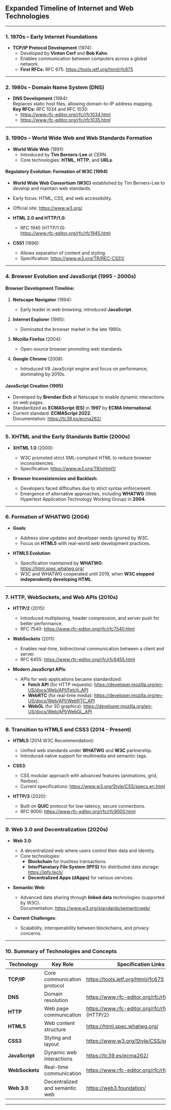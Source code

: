 ## **Expanded Timeline of Internet and Web Technologies**

---

### **1. 1970s – Early Internet Foundations**

- **TCP/IP Protocol Development** (1974):
  - Developed by **Vinton Cerf** and **Bob Kahn**.
  - Enables communication between computers across a global network.
  - **First RFCs:** RFC 675: https://tools.ietf.org/html/rfc675

---

### **2. 1980s – Domain Name System (DNS)**

- **DNS Development** (1984):  
  Replaces static host files, allowing domain-to-IP address mapping.  
  **Key RFCs:** RFC 1034 and RFC 1035:
  - https://www.rfc-editor.org/rfc/rfc1034.html
  - https://www.rfc-editor.org/rfc/rfc1035.html

---

### **3. 1990s – World Wide Web and Web Standards Formation**

- **World Wide Web** (1991):
  - Introduced by **Tim Berners-Lee** at CERN.
  - Core technologies: **HTML**, **HTTP**, and **URLs**.

#### **Regulatory Evolution: Formation of W3C (1994)**

- **World Wide Web Consortium (W3C)** established by Tim Berners-Lee to develop and maintain web standards.
- Early focus: HTML, CSS, and web accessibility.
- Official site: https://www.w3.org/

- **HTML 2.0 and HTTP/1.0**:

  - RFC 1945 (HTTP/1.0):  
    https://www.rfc-editor.org/rfc/rfc1945.html

- **CSS1** (1996):
  - Allows separation of content and styling.
  - Specification: https://www.w3.org/TR/REC-CSS1/

---

### **4. Browser Evolution and JavaScript (1995 - 2000s)**

#### **Browser Development Timeline:**

1. **Netscape Navigator** (1994):

   - Early leader in web browsing; introduced **JavaScript**.

2. **Internet Explorer** (1995):

   - Dominated the browser market in the late 1990s.

3. **Mozilla Firefox** (2004):

   - Open-source browser promoting web standards.

4. **Google Chrome** (2008):
   - Introduced V8 JavaScript engine and focus on performance, dominating by 2010s.

#### **JavaScript Creation (1995)**

- Developed by **Brendan Eich** at Netscape to enable dynamic interactions on web pages.
- Standardized as **ECMAScript (ES)** in **1997** by **ECMA International**.
- Current standard: **ECMAScript 2022**.  
  Documentation: https://tc39.es/ecma262/

---

### **5. XHTML and the Early Standards Battle (2000s)**

- **XHTML 1.0** (2000):

  - W3C promoted strict XML-compliant HTML to reduce browser inconsistencies.
  - Specification: https://www.w3.org/TR/xhtml1/

- **Browser Inconsistencies and Backlash**:
  - Developers faced difficulties due to strict syntax enforcement.
  - Emergence of alternative approaches, including **WHATWG** (Web Hypertext Application Technology Working Group) in **2004**.

---

### **6. Formation of WHATWG (2004)**

- **Goals**:

  - Address slow updates and developer needs ignored by W3C.
  - Focus on **HTML5** with real-world web development practices.

- **HTML5 Evolution**:
  - Specification maintained by **WHATWG**:  
    https://html.spec.whatwg.org/
  - W3C and WHATWG cooperated until 2019, when **W3C stopped independently developing HTML**.

---

### **7. HTTP, WebSockets, and Web APIs (2010s)**

- **HTTP/2** (2015):

  - Introduced multiplexing, header compression, and server push for better performance.
  - RFC 7540: https://www.rfc-editor.org/rfc/rfc7540.html

- **WebSockets** (2011):

  - Enables real-time, bidirectional communication between a client and server.
  - RFC 6455: https://www.rfc-editor.org/rfc/rfc6455.html

- **Modern JavaScript APIs**:
  - APIs for web applications became standardized:
    - **Fetch API** (for HTTP requests): https://developer.mozilla.org/en-US/docs/Web/API/Fetch_API
    - **WebRTC** (for real-time media): https://developer.mozilla.org/en-US/docs/Web/API/WebRTC_API
    - **WebGL** (for 3D graphics): https://developer.mozilla.org/en-US/docs/Web/API/WebGL_API

---

### **8. Transition to HTML5 and CSS3 (2014 - Present)**

- **HTML5** (2014 W3C Recommendation):

  - Unified web standards under **WHATWG** and **W3C** partnership.
  - Introduced native support for multimedia and semantic tags.

- **CSS3**:

  - CSS modular approach with advanced features (animations, grid, flexbox).
  - Current specifications: https://www.w3.org/Style/CSS/specs.en.html

- **HTTP/3** (2020):
  - Built on **QUIC** protocol for low-latency, secure connections.
  - RFC 9000: https://www.rfc-editor.org/rfc/rfc9000.html

---

### **9. Web 3.0 and Decentralization (2020s)**

- **Web 3.0**:

  - A decentralized web where users control their data and identity.
  - Core technologies:
    - **Blockchain** for trustless transactions.
    - **InterPlanetary File System (IPFS)** for distributed data storage: https://ipfs.tech/
    - **Decentralized Apps (dApps)** for various services.

- **Semantic Web**:

  - Advanced data sharing through **linked data** technologies (supported by W3C).  
    Documentation: https://www.w3.org/standards/semanticweb/

- **Current Challenges**:
  - Scalability, interoperability between blockchains, and privacy concerns.

---

### **10. Summary of Technologies and Concepts**

| **Technology** | **Key Role**                   | **Specification Links**                              |
| -------------- | ------------------------------ | ---------------------------------------------------- |
| **TCP/IP**     | Core communication protocol    | https://tools.ietf.org/html/rfc675                   |
| **DNS**        | Domain resolution              | https://www.rfc-editor.org/rfc/rfc1035.html          |
| **HTTP**       | Web page communication         | https://www.rfc-editor.org/rfc/rfc7540.html (HTTP/2) |
| **HTML5**      | Web content structure          | https://html.spec.whatwg.org/                        |
| **CSS3**       | Styling and layout             | https://www.w3.org/Style/CSS/specs.en.html           |
| **JavaScript** | Dynamic web interactions       | https://tc39.es/ecma262/                             |
| **WebSockets** | Real-time communication        | https://www.rfc-editor.org/rfc/rfc6455.html          |
| **Web 3.0**    | Decentralized and semantic web | https://web3.foundation/                             |

---
